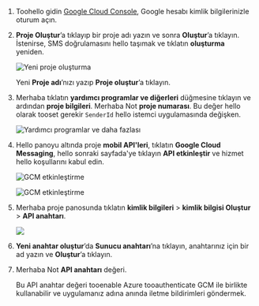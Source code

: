 
1. Toohello gidin [Google Cloud Console](https://console.developers.google.com/project), Google hesabı kimlik bilgilerinizle oturum açın. 
2. **Proje Oluştur**’a tıklayıp bir proje adı yazın ve sonra **Oluştur**’a tıklayın. İstenirse, SMS doğrulamasını hello taşımak ve tıklatın **oluşturma** yeniden.
   
    ![Yeni proje oluşturma](./media/mobile-services-enable-google-cloud-messaging/mobile-services-google-new-project.png)   
   
     Yeni **Proje adı**’nızı yazıp **Proje oluştur**’a tıklayın.
3. Merhaba tıklatın **yardımcı programlar ve diğerleri** düğmesine tıklayın ve ardından **proje bilgileri**. Merhaba Not **proje numarası**. Bu değer hello olarak tooset gerekir `SenderId` hello istemci uygulamasında değişken.
   
    ![Yardımcı programlar ve daha fazlası](./media/mobile-services-enable-google-cloud-messaging/notification-hubs-utilities-and-more.png)
4. Hello panoyu altında proje **mobil API'leri**, tıklatın **Google Cloud Messaging**, hello sonraki sayfada'ye tıklayın **API etkinleştir** ve hizmet hello koşullarını kabul edin. 
   
    ![GCM etkinleştirme](./media/mobile-services-enable-google-cloud-messaging/enable-GCM.png)
   
    ![GCM etkinleştirme](./media/mobile-services-enable-google-cloud-messaging/enable-gcm-2.png) 
5. Merhaba proje panosunda tıklatın **kimlik bilgileri** > **kimlik bilgisi Oluştur** > **API anahtarı**. 
   
    ![](./media/mobile-services-enable-google-cloud-messaging/mobile-services-google-create-server-key.png)
6. **Yeni anahtar oluştur**’da **Sunucu anahtarı**’na tıklayın, anahtarınız için bir ad yazın ve **Oluştur**’a tıklayın.
7. Merhaba Not **API anahtarı** değeri.
   
    Bu API anahtar değeri tooenable Azure tooauthenticate GCM ile birlikte kullanabilir ve uygulamanız adına anında iletme bildirimleri göndermek.

